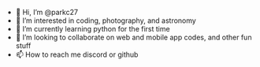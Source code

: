 - 👋 Hi, I’m @parkc27
- 👀 I’m interested in coding, photography, and astronomy
- 🌱 I’m currently learning python for the first time
- 💞️ I’m looking to collaborate on web and mobile app codes, and other fun stuff
- 📫 How to reach me discord or github

<!---
parkc27/parkc27 is a ✨ special ✨ repository because its `README.md` (this file) appears on your GitHub profile.
You can click the Preview link to take a look at your changes.
--->
